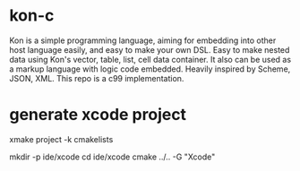 # kon-c
Kon is a simple programming language, aiming for embedding into other host language easily, and easy to make your own DSL. Easy to make nested data using Kon's vector, table, list, cell data container. It also can be used as a markup language with logic code embedded. Heavily inspired by Scheme, JSON, XML. This repo is a c99 implementation.



# generate xcode project

xmake project -k cmakelists

mkdir -p ide/xcode
cd ide/xcode
cmake ../.. -G "Xcode"

